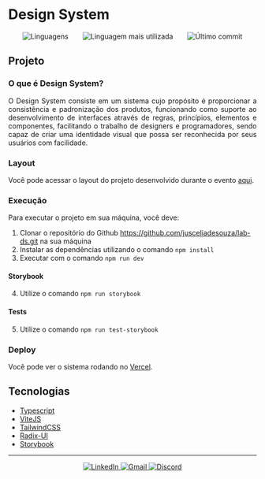 # Design System

<div>
  <p align="center" style="display: flex; justify-content: space-evenly;">
    <img
      src="https://img.shields.io/github/languages/count/jusceliadesouza/lab-ds?color=81D8F7&style=for-the-badge"
      alt="Linguagens">
    <img src="https://img.shields.io/github/languages/top/jusceliadesouza/lab-ds?color=81D8F7&style=for-the-badge"
      alt="Linguagem mais utilizada">
    <img src="https://img.shields.io/github/last-commit/jusceliadesouza/lab-ds?color=81D8F7&style=for-the-badge"
      alt="Último commit">
  </p>
</div>

## Projeto

### O que é Design System?

<p align="justify">
  O Design System consiste em um sistema cujo propósito é proporcionar a consistência e padronização dos produtos, funcionando como suporte ao desenvolvimento de interfaces através de regras, princípios, elementos e componentes, facilitando o trabalho de designers e programadores, sendo capaz de criar uma identidade visual que possa ser reconhecida por seus usuários com facilidade.
</p>

### Layout

Você pode acessar o layout do projeto desenvolvido durante o evento [aqui](https://www.figma.com/file/XKNa7aiV0wPWI2AT05L9Wj/Ignite-Lab-Design-System?node-id=0%3A1).

### Execução

Para executar o projeto em sua máquina, você deve:

1. Clonar o repositório do Github https://github.com/jusceliadesouza/lab-ds.git na sua máquina
2. Instalar as dependências utilizando o comando `npm install`
3. Executar com o comando `npm run dev`

#### Storybook

4. Utilize o comando `npm run storybook` 

#### Tests

5. Utilize o comando `npm run test-storybook`  

### Deploy

Você pode ver o sistema rodando no [Vercel](https://lab-ds.vercel.app/).

## Tecnologias

- [Typescript](https://www.typescriptlang.org/)
- [ViteJS](https://vitejs.dev/)
- [TailwindCSS](https://tailwindcss.com/)
- [Radix-UI](https://www.radix-ui.com/)
- [Storybook](https://storybook.js.org/)
<!-- - []() -->

<hr>

<p align="center" id="contact">
  <a href="https://www.linkedin.com/in/jusceliadesouza/" target="_blank" rel="noopener noreferrer">
    <img src="https://img.shields.io/badge/-Linkedin-2D2C2A?style=for-the-badge&logo=Linkedin&logoColor=blue"
      alt="LinkedIn">
  </a>
  <a href="mailto:jusceliadesousa@gmail.com">
    <img src="https://img.shields.io/badge/-Gmail-2D2C2A?style=for-the-badge&logo=Gmail&logoColor=red" alt="Gmail">
  </a>
  <a href="https://discord.com/channels/@me/677177966693974056">
    <img src="https://img.shields.io/badge/-Discord-2D2C2A?style=for-the-badge&logo=Discord&logoColor=f2f2f2"
      alt="Discord">
  </a>
</p>
